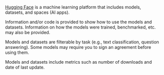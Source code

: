 [Hugging Face](https://huggingface.co/) is a machine learning platform that includes models, datasets, and spaces (AI apps).
  
Information and/or code is provided to show how to use the models and datasets.
Information on how the models were trained, benchmarked, etc. may also be provided.

Models and datasets are filterable by task (e.g., text classification, question answering).
Some models may require you to sign an agreement before using them.

Models and datasets include metrics such as number of downloads and date of last update.


